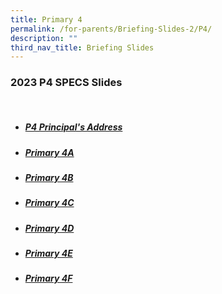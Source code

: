```yaml
---
title: Primary 4
permalink: /for-parents/Briefing-Slides-2/P4/
description: ""
third_nav_title: Briefing Slides
---
```


### 2023 P4 SPECS Slides
<br>

* ##### [P4 Principal's Address](/files/2023%20SPECS%20P4%20P%20Address.pdf)
* ##### [Primary 4A](/files/2023%20SPECS%20P4A.pdf)
* ##### [Primary 4B](/files/2023%20SPECS%20P4B.pdf)
* ##### [Primary 4C](/files/2023%20SPECS%20P4C.pdf)
* ##### [Primary 4D](/files/2023%20SPECS%20P4D.pdf)
* ##### [Primary 4E](/files/2023%20SPECS%20P4E.pdf)
* ##### [Primary 4F](/files/2023%20SPECS%20P4F.pdf)